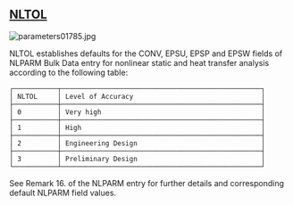 ## [NLTOL](https://nexus.hexagon.com/documentationcenter/bundle/MSC_Nastran_2022.4/page/Nastran_Combined_Book/qrg/parameters/TOC.NLTOL.xhtml)

![parameters01785.jpg](https://help-be.hexagonmi.com/bundle/MSC_Nastran_2022.4/page/Nastran_Combined_Book/qrg/parameters/../../../assets/parameters01785.jpg?_LANG=enus)  

NLTOL establishes defaults for the CONV, EPSU, EPSP and EPSW fields of NLPARM Bulk Data entry for nonlinear static and heat transfer analysis according to the following table:

```text
┌───────────┬──────────────────────────────────────────────────┐
│ NLTOL     │ Level of Accuracy                                │
├───────────┼──────────────────────────────────────────────────┤
│ 0         │ Very high                                        │
├───────────┼──────────────────────────────────────────────────┤
│ 1         │ High                                             │
├───────────┼──────────────────────────────────────────────────┤
│ 2         │ Engineering Design                               │
├───────────┼──────────────────────────────────────────────────┤
│ 3         │ Preliminary Design                               │
└───────────┴──────────────────────────────────────────────────┘
```

See Remark  16.  of the NLPARM entry for further details and corresponding default NLPARM field values.

